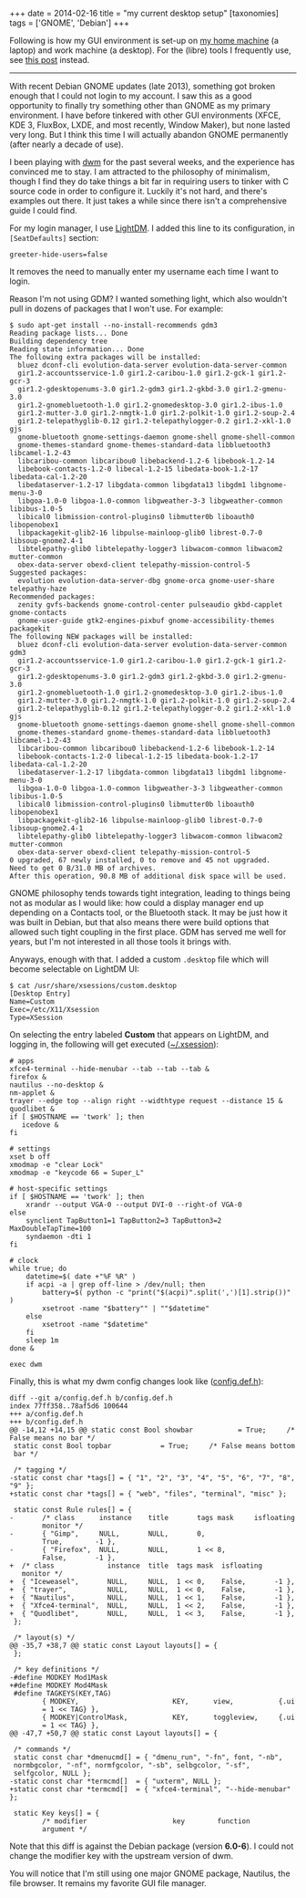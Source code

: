 +++
date = 2014-02-16
title = "my current desktop setup"
[taxonomies]
tags = ['GNOME', 'Debian']
+++

Following is how my GUI environment is set-up on [my home machine] (a
laptop) and work machine (a desktop). For the (libre) tools I frequently
use, see [this post] instead.

---

With recent Debian GNOME updates (late 2013), something got broken
enough that I could not login to my account. I saw this as a good
opportunity to finally try something other than GNOME as my primary
environment. I have before tinkered with other GUI environments (XFCE,
KDE 3, FluxBox, LXDE, and most recently, Window Maker), but none lasted
very long. But I think this time I will actually abandon GNOME
permanently (after nearly a decade of use).

I been playing with [dwm] for the past several weeks, and the experience
has convinced me to stay. I am attracted to the philosophy of
minimalism, though I find they do take things a bit far in requiring
users to tinker with C source code in order to configure it. Luckily
it's not hard, and there's examples out there. It just takes a while
since there isn't a comprehensive guide I could find.

For my login manager, I use [LightDM]. I added this line to its
configuration, in `[SeatDefaults]` section:

    greeter-hide-users=false

It removes the need to manually enter my username each time I want to
login.

Reason I'm not using GDM? I wanted something light, which also
wouldn't pull in dozens of packages that I won't use. For example:

    $ sudo apt-get install --no-install-recommends gdm3
    Reading package lists... Done
    Building dependency tree
    Reading state information... Done
    The following extra packages will be installed:
      bluez dconf-cli evolution-data-server evolution-data-server-common
      gir1.2-accountsservice-1.0 gir1.2-caribou-1.0 gir1.2-gck-1 gir1.2-gcr-3
      gir1.2-gdesktopenums-3.0 gir1.2-gdm3 gir1.2-gkbd-3.0 gir1.2-gmenu-3.0
      gir1.2-gnomebluetooth-1.0 gir1.2-gnomedesktop-3.0 gir1.2-ibus-1.0
      gir1.2-mutter-3.0 gir1.2-nmgtk-1.0 gir1.2-polkit-1.0 gir1.2-soup-2.4
      gir1.2-telepathyglib-0.12 gir1.2-telepathylogger-0.2 gir1.2-xkl-1.0 gjs
      gnome-bluetooth gnome-settings-daemon gnome-shell gnome-shell-common
      gnome-themes-standard gnome-themes-standard-data libbluetooth3 libcamel-1.2-43
      libcaribou-common libcaribou0 libebackend-1.2-6 libebook-1.2-14
      libebook-contacts-1.2-0 libecal-1.2-15 libedata-book-1.2-17 libedata-cal-1.2-20
      libedataserver-1.2-17 libgdata-common libgdata13 libgdm1 libgnome-menu-3-0
      libgoa-1.0-0 libgoa-1.0-common libgweather-3-3 libgweather-common libibus-1.0-5
      libical0 libmission-control-plugins0 libmutter0b liboauth0 libopenobex1
      libpackagekit-glib2-16 libpulse-mainloop-glib0 librest-0.7-0 libsoup-gnome2.4-1
      libtelepathy-glib0 libtelepathy-logger3 libwacom-common libwacom2 mutter-common
      obex-data-server obexd-client telepathy-mission-control-5
    Suggested packages:
      evolution evolution-data-server-dbg gnome-orca gnome-user-share telepathy-haze
    Recommended packages:
      zenity gvfs-backends gnome-control-center pulseaudio gkbd-capplet gnome-contacts
      gnome-user-guide gtk2-engines-pixbuf gnome-accessibility-themes packagekit
    The following NEW packages will be installed:
      bluez dconf-cli evolution-data-server evolution-data-server-common gdm3
      gir1.2-accountsservice-1.0 gir1.2-caribou-1.0 gir1.2-gck-1 gir1.2-gcr-3
      gir1.2-gdesktopenums-3.0 gir1.2-gdm3 gir1.2-gkbd-3.0 gir1.2-gmenu-3.0
      gir1.2-gnomebluetooth-1.0 gir1.2-gnomedesktop-3.0 gir1.2-ibus-1.0
      gir1.2-mutter-3.0 gir1.2-nmgtk-1.0 gir1.2-polkit-1.0 gir1.2-soup-2.4
      gir1.2-telepathyglib-0.12 gir1.2-telepathylogger-0.2 gir1.2-xkl-1.0 gjs
      gnome-bluetooth gnome-settings-daemon gnome-shell gnome-shell-common
      gnome-themes-standard gnome-themes-standard-data libbluetooth3 libcamel-1.2-43
      libcaribou-common libcaribou0 libebackend-1.2-6 libebook-1.2-14
      libebook-contacts-1.2-0 libecal-1.2-15 libedata-book-1.2-17 libedata-cal-1.2-20
      libedataserver-1.2-17 libgdata-common libgdata13 libgdm1 libgnome-menu-3-0
      libgoa-1.0-0 libgoa-1.0-common libgweather-3-3 libgweather-common libibus-1.0-5
      libical0 libmission-control-plugins0 libmutter0b liboauth0 libopenobex1
      libpackagekit-glib2-16 libpulse-mainloop-glib0 librest-0.7-0 libsoup-gnome2.4-1
      libtelepathy-glib0 libtelepathy-logger3 libwacom-common libwacom2 mutter-common
      obex-data-server obexd-client telepathy-mission-control-5
    0 upgraded, 67 newly installed, 0 to remove and 45 not upgraded.
    Need to get 0 B/31.0 MB of archives.
    After this operation, 90.8 MB of additional disk space will be used.

GNOME philosophy tends towards tight integration, leading to things
being not as modular as I would like: how could a display manager end up
depending on a Contacts tool, or the Bluetooth stack. It may be just how
it was built in Debian, but that also means there were build options
that allowed such tight coupling in the first place. GDM has served me
well for years, but I'm not interested in all those tools it brings
with.

Anyways, enough with that. I added a custom `.desktop` file which will
become selectable on LightDM UI:

    $ cat /usr/share/xsessions/custom.desktop
    [Desktop Entry]
    Name=Custom
    Exec=/etc/X11/Xsession
    Type=XSession

On selecting the entry labeled **Custom** that appears on LightDM, and
logging in, the following will get executed ([~/.xsession]):

``` {.sourceCode .sh}
# apps
xfce4-terminal --hide-menubar --tab --tab --tab &
firefox &
nautilus --no-desktop &
nm-applet &
trayer --edge top --align right --widthtype request --distance 15 &
quodlibet &
if [ $HOSTNAME == 'twork' ]; then
   icedove &
fi

# settings
xset b off
xmodmap -e "clear Lock"
xmodmap -e "keycode 66 = Super_L"

# host-specific settings
if [ $HOSTNAME == 'twork' ]; then
    xrandr --output VGA-0 --output DVI-0 --right-of VGA-0
else
    synclient TapButton1=1 TapButton2=3 TapButton3=2 MaxDoubleTapTime=100
    syndaemon -dti 1
fi

# clock
while true; do
    datetime=$( date +"%F %R" )
    if acpi -a | grep off-line > /dev/null; then
        battery=$( python -c "print("$(acpi)".split(',')[1].strip())" )
        xsetroot -name "$battery"" | ""$datetime"
    else
        xsetroot -name "$datetime"
    fi
    sleep 1m
done &

exec dwm
```

Finally, this is what my dwm config changes look like ([config.def.h]):

    diff --git a/config.def.h b/config.def.h
    index 77ff358..78af5d6 100644
    +++ a/config.def.h
    +++ b/config.def.h
    @@ -14,12 +14,15 @@ static const Bool showbar           = True;     /*
    False means no bar */
     static const Bool topbar            = True;     /* False means bottom
     bar */

     /* tagging */
    -static const char *tags[] = { "1", "2", "3", "4", "5", "6", "7", "8",
    "9" };
    +static const char *tags[] = { "web", "files", "terminal", "misc" };

     static const Rule rules[] = {
    -       /* class      instance    title       tags mask     isfloating
            monitor */
    -       { "Gimp",     NULL,       NULL,       0,
            True,        -1 },
    -       { "Firefox",  NULL,       NULL,       1 << 8,
            False,       -1 },
    +  /* class             instance  title  tags mask  isfloating
       monitor */
    +  { "Iceweasel",       NULL,     NULL,  1 << 0,    False,       -1 },
    +  { "trayer",          NULL,     NULL,  1 << 0,    False,       -1 },
    +  { "Nautilus",        NULL,     NULL,  1 << 1,    False,       -1 },
    +  { "Xfce4-terminal",  NULL,     NULL,  1 << 2,    False,       -1 },
    +  { "Quodlibet",       NULL,     NULL,  1 << 3,    False,       -1 },
     };

     /* layout(s) */
    @@ -35,7 +38,7 @@ static const Layout layouts[] = {
     };

     /* key definitions */
    -#define MODKEY Mod1Mask
    +#define MODKEY Mod4Mask
     #define TAGKEYS(KEY,TAG)
            { MODKEY,                       KEY,      view,           {.ui
            = 1 << TAG} },
            { MODKEY|ControlMask,           KEY,      toggleview,     {.ui
            = 1 << TAG} },
    @@ -47,7 +50,7 @@ static const Layout layouts[] = {

     /* commands */
     static const char *dmenucmd[] = { "dmenu_run", "-fn", font, "-nb",
     normbgcolor, "-nf", normfgcolor, "-sb", selbgcolor, "-sf",
     selfgcolor, NULL };
    -static const char *termcmd[]  = { "uxterm", NULL };
    +static const char *termcmd[]  = { "xfce4-terminal", "--hide-menubar"
    };

     static Key keys[] = {
            /* modifier                     key        function
            argument */

Note that this diff is against the Debian package (version **6.0-6**). I
could not change the modifier key with the upstream version of dwm.

You will notice that I'm still using one major GNOME package, Nautilus,
the file browser. It remains my favorite GUI file manager.

  [my home machine]: @/sony-vaio-pro-13-svp13212sgbi.md
  [this post]: @/floss-i-use-a-lot.md
  [dwm]: http://dwm.suckless.org
  [LightDM]: http://www.freedesktop.org/wiki/Software/LightDM
  [~/.xsession]: https://bitbucket.org/tshepang/custom/src/tip/xsession
  [config.def.h]: https://bitbucket.org/tshepang/custom/src/tip/config.def.h
